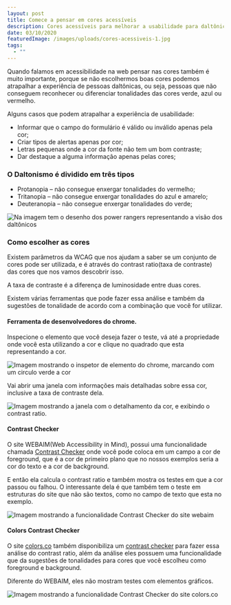```yaml
---
layout: post
title: Comece a pensar em cores acessíveis
description: Cores acessíveis para melhorar a usabilidade para daltônicos.
date: 03/10/2020
featuredImage: /images/uploads/cores-acessiveis-1.jpg
tags:
  - ""
---
```

Quando falamos em acessibilidade na web pensar nas cores também é muito importante, porque se não escolhermos boas cores podemos atrapalhar a experiência de pessoas daltônicas, ou seja, pessoas que não conseguem reconhecer ou diferenciar tonalidades das cores verde, azul ou vermelho.

Alguns casos que podem atrapalhar a experiência de usabilidade:

* Informar que o campo do formulário é válido ou inválido apenas pela cor;
* Criar tipos de alertas apenas por cor;
* Letras pequenas onde a cor da fonte não tem um bom contraste;
* Dar destaque a alguma informação apenas pelas cores;

### O Daltonismo é dividido em três tipos

* Protanopia – não consegue enxergar tonalidades do vermelho;
* Tritanopia – não consegue enxergar tonalidades do azul e amarelo;
* Deuteranopia – não consegue enxergar tonalidades do verde;

![Na imagem tem o desenho dos power rangers representando a visão dos daltônicos](/images/uploads/power-rangers.jpg "Na imagem tem o desenho dos power rangers representando a visão dos daltônicos")

### Como escolher as cores

Existem parâmetros da WCAG que nos ajudam a saber se um conjunto de cores pode ser utilizada, e é através do contrast ratio(taxa de contraste) das cores que nos vamos descobrir isso.

A taxa de contraste é a diferença de luminosidade entre duas cores.

Existem várias ferramentas que pode fazer essa análise e também da sugestões de tonalidade de acordo com a combinação que você for utilizar.

#### Ferramenta de desenvolvedores do chrome.

Inspecione o elemento que você deseja fazer o teste, vá até a propriedade onde você esta utilizando a cor e clique no quadrado que esta representando a cor.

![Imagem mostrando o inspetor de elemento do chrome, marcando com um circulo verde a cor](/images/uploads/chrome-inspect.png "Imagem mostrando o inspetor de elemento do chrome, marcando com um circulo verde a cor")

Vai abrir uma janela com informações mais detalhadas sobre essa cor, inclusive a taxa de contraste dela.

![Imagem mostrando a janela com o detalhamento da cor, e exibindo o contrast ratio.](/images/uploads/chrome-inspect-1.png "Imagem mostrando a janela com o detalhamento da cor, e exibindo o contrast ratio.")

#### Contrast Checker

O site WEBAIM(Web Accessibility in Mind), possui uma funcionalidade chamada [Contrast Checker](https://webaim.org/resources/contrastchecker/) onde você pode coloca em um campo a cor de foreground, que é a cor de primeiro plano que no nossos exemplos seria a cor do texto e a cor de background.

E então ela calcula o contrast ratio e também mostra os testes em que a cor passou ou falhou. O interessante dela é que também tem o teste em estruturas do site que não são textos, como no campo de texto que esta no exemplo.

![Imagem mostrando a funcionalidade Contrast Checker do site webaim](/images/uploads/webaim.png "Imagem mostrando a funcionalidade Contrast Checker do site webaim")

#### Colors Contrast Checker

O site [colors.co](http://colors.co) também disponibiliza um [contrast checker](https://coolors.co/contrast-checker/) para fazer essa análise do contrast ratio, além da análise eles possuem uma funcionalidade que da sugestões de tonalidades para cores que você escolheu como foreground e background.

Diferente do WEBAIM, eles não mostram testes com elementos gráficos.

![Imagem mostrando a funcionalidade Contrast Checker do site colors.co](/images/uploads/colors.png "Imagem mostrando a funcionalidade Contrast Checker do site colors.co")